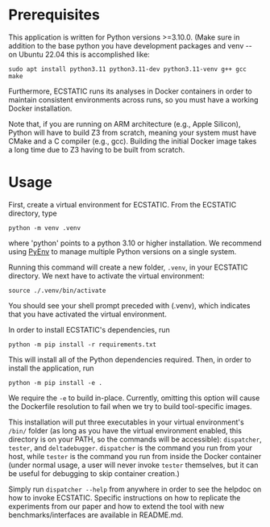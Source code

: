 # Prerequisites
This application is written for Python versions >=3.10.0. (Make sure in addition to the base python you have development packages and venv -- on Ubuntu 22.04 this is accomplished like:

```commandline
sudo apt install python3.11 python3.11-dev python3.11-venv g++ gcc make
```
Furthermore, 
ECSTATIC runs its analyses in Docker containers in order to maintain consistent
environments across runs, so you must have a working Docker installation.

Note that, if you are running on ARM architecture (e.g., Apple Silicon), Python will have to build Z3 from scratch, meaning your system must have CMake and a C compiler (e.g., gcc).
Building the initial Docker image takes a long time due to Z3 having to be built from scratch.

# Usage

First, create a virtual environment for ECSTATIC. From the ECSTATIC directory, type

`python -m venv .venv`

where 'python' points to a python 3.10 or higher installation.
We recommend using  [PyEnv](https://github.com/pyenv/pyenv) to manage
multiple Python versions on a single system.

Running this command will create a new folder, `.venv`, in your ECSTATIC directory. We next have to activate the virtual environment:

`source ./.venv/bin/activate`

You should see your shell prompt preceded with (.venv), which indicates that you have activated the virtual environment.

In order to install ECSTATIC's dependencies, run

`python -m pip install -r requirements.txt`

This will install all of the Python dependencies required. Then, in order to install
the application, run

`python -m pip install -e .`

We require the `-e` to build in-place. Currently, omitting this option will cause the Dockerfile resolution to fail when we try to build tool-specific images.

This installation will put three executables in your virtual environment's `/bin/` folder (as long as you have the virtual environment enabled, this directory is on your PATH, so the commands will be accessible): `dispatcher`, `tester`, and `deltadebugger`.
`dispatcher` is the command you run from your host, while `tester` is the command you run from inside the Docker container (under normal usage, a user
will never invoke `tester` themselves, but it can be useful for debugging to skip
container creation.)

Simply run `dispatcher --help` from anywhere in order to see the helpdoc on how to
invoke ECSTATIC. Specific instructions on how to replicate the experiments from our paper and how to extend the tool with new benchmarks/interfaces are available in README.md.
